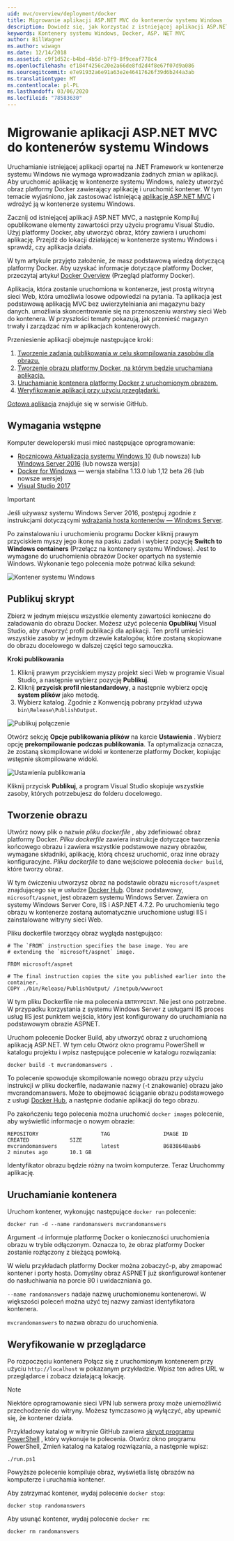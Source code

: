 ```yaml
---
uid: mvc/overview/deployment/docker
title: Migrowanie aplikacji ASP.NET MVC do kontenerów systemu Windows
description: Dowiedz się, jak korzystać z istniejącej aplikacji ASP.NET MVC i uruchamiać ją w kontenerze platformy Docker systemu Windows
keywords: Kontenery systemu Windows, Docker, ASP. NET MVC
author: BillWagner
ms.author: wiwagn
ms.date: 12/14/2018
ms.assetid: c9f1d52c-b4bd-4b5d-b7f9-8f9ceaf778c4
ms.openlocfilehash: ef184f4256c20e2a66de8fd2d4f8e67f07d9a086
ms.sourcegitcommit: e7e91932a6e91a63e2e46417626f39d6b244a3ab
ms.translationtype: MT
ms.contentlocale: pl-PL
ms.lasthandoff: 03/06/2020
ms.locfileid: "78583630"
---
```

# <a name="migrating-aspnet-mvc-applications-to-windows-containers"></a>Migrowanie aplikacji ASP.NET MVC do kontenerów systemu Windows

Uruchamianie istniejącej aplikacji opartej na .NET Framework w kontenerze systemu Windows nie wymaga wprowadzania żadnych zmian w aplikacji. Aby uruchomić aplikację w kontenerze systemu Windows, należy utworzyć obraz platformy Docker zawierający aplikację i uruchomić kontener. W tym temacie wyjaśniono, jak zastosować istniejącą [aplikację ASP.NET MVC](http://www.asp.net/mvc) i wdrożyć ją w kontenerze systemu Windows.

Zacznij od istniejącej aplikacji ASP.NET MVC, a następnie Kompiluj opublikowane elementy zawartości przy użyciu programu Visual Studio. Użyj platformy Docker, aby utworzyć obraz, który zawiera i uruchomi aplikację. Przejdź do lokacji działającej w kontenerze systemu Windows i sprawdź, czy aplikacja działa.

W tym artykule przyjęto założenie, że masz podstawową wiedzą dotyczącą platformy Docker. Aby uzyskać informacje dotyczące platformy Docker, przeczytaj artykuł [Docker Overview](https://docs.docker.com/engine/understanding-docker/) (Przegląd platformy Docker).

Aplikacja, która zostanie uruchomiona w kontenerze, jest prostą witryną sieci Web, która umożliwia losowe odpowiedzi na pytania. Ta aplikacja jest podstawową aplikacją MVC bez uwierzytelniania ani magazynu bazy danych. umożliwia skoncentrowanie się na przenoszeniu warstwy sieci Web do kontenera. W przyszłości tematy pokazują, jak przenieść magazyn trwały i zarządzać nim w aplikacjach kontenerowych.

Przeniesienie aplikacji obejmuje następujące kroki:

1. [Tworzenie zadania publikowania w celu skompilowania zasobów dla obrazu.](#publish-script)
1. [Tworzenie obrazu platformy Docker, na którym będzie uruchamiana aplikacja.](#build-the-image)
1. [Uruchamianie kontenera platformy Docker z uruchomionym obrazem.](#start-a-container)
1. [Weryfikowanie aplikacji przy użyciu przeglądarki.](#verify-in-the-browser)

[Gotowa aplikacja](https://github.com/dotnet/samples/tree/master/framework/docker/MVCRandomAnswerGenerator) znajduje się w serwisie GitHub.

## <a name="prerequisites"></a>Wymagania wstępne

Komputer deweloperski musi mieć następujące oprogramowanie:

- [Rocznicowa Aktualizacja systemu Windows 10](https://www.microsoft.com/software-download/windows10/) (lub nowsza) lub [Windows Server 2016](https://www.microsoft.com/cloud-platform/windows-server) (lub nowsza wersja)
- [Docker for Windows](https://docs.docker.com/docker-for-windows/) — wersja stabilna 1.13.0 lub 1,12 beta 26 (lub nowsze wersje)
- [Visual Studio 2017](https://visualstudio.microsoft.com/downloads/?utm_medium=microsoft&utm_source=docs.microsoft.com&utm_campaign=button+cta&utm_content=download+vs2017)

> [!IMPORTANT]
> Jeśli używasz systemu Windows Server 2016, postępuj zgodnie z instrukcjami dotyczącymi [wdrażania hosta kontenerów — Windows Server](https://msdn.microsoft.com/virtualization/windowscontainers/deployment/deployment).

Po zainstalowaniu i uruchomieniu programu Docker kliknij prawym przyciskiem myszy jego ikonę na pasku zadań i wybierz pozycję **Switch to Windows containers** (Przełącz na kontenery systemu Windows). Jest to wymagane do uruchomienia obrazów Docker opartych na systemie Windows. Wykonanie tego polecenia może potrwać kilka sekund:

![Kontener systemu Windows][windows-container]

## <a name="publish-script"></a>Publikuj skrypt

Zbierz w jednym miejscu wszystkie elementy zawartości konieczne do załadowania do obrazu Docker. Możesz użyć polecenia **Opublikuj** Visual Studio, aby utworzyć profil publikacji dla aplikacji. Ten profil umieści wszystkie zasoby w jednym drzewie katalogów, które zostaną skopiowane do obrazu docelowego w dalszej części tego samouczka.

**Kroki publikowania**

1. Kliknij prawym przyciskiem myszy projekt sieci Web w programie Visual Studio, a następnie wybierz pozycję **Publikuj**.
1. Kliknij **przycisk profil niestandardowy**, a następnie wybierz opcję **system plików** jako metodę.
1. Wybierz katalog. Zgodnie z Konwencją pobrany przykład używa `bin\Release\PublishOutput`.

![Publikuj połączenie][publish-connection]

Otwórz sekcję **Opcje publikowania plików** na karcie **Ustawienia** . Wybierz opcję **prekompilowanie podczas publikowania**. Ta optymalizacja oznacza, że zostaną skompilowane widoki w kontenerze platformy Docker, kopiując wstępnie skompilowane widoki.

![Ustawienia publikowania][publish-settings]

Kliknij przycisk **Publikuj**, a program Visual Studio skopiuje wszystkie zasoby, których potrzebujesz do folderu docelowego.

## <a name="build-the-image"></a>Tworzenie obrazu

Utwórz nowy plik o nazwie *pliku dockerfile* , aby zdefiniować obraz platformy Docker. *Pliku dockerfile* zawiera instrukcje dotyczące tworzenia końcowego obrazu i zawiera wszystkie podstawowe nazwy obrazów, wymagane składniki, aplikację, którą chcesz uruchomić, oraz inne obrazy konfiguracyjne. *Pliku dockerfile* to dane wejściowe polecenia `docker build`, które tworzy obraz.

W tym ćwiczeniu utworzysz obraz na podstawie obrazu `microsoft/aspnet` znajdującego się w usłudze [Docker Hub](https://hub.docker.com/r/microsoft/aspnet/).
Obraz podstawowy, `microsoft/aspnet`, jest obrazem systemu Windows Server. Zawiera on systemy Windows Server Core, IIS i ASP.NET 4.7.2. Po uruchomieniu tego obrazu w kontenerze zostaną automatycznie uruchomione usługi IIS i zainstalowane witryny sieci Web.

Pliku dockerfile tworzący obraz wygląda następująco:

```console
# The `FROM` instruction specifies the base image. You are
# extending the `microsoft/aspnet` image.

FROM microsoft/aspnet

# The final instruction copies the site you published earlier into the container.
COPY ./bin/Release/PublishOutput/ /inetpub/wwwroot
```

W tym pliku Dockerfile nie ma polecenia `ENTRYPOINT`. Nie jest ono potrzebne. W przypadku korzystania z systemu Windows Server z usługami IIS proces usług IIS jest punktem wejścia, który jest konfigurowany do uruchamiania na podstawowym obrazie ASPNET.

Uruchom polecenie Docker Build, aby utworzyć obraz z uruchomioną aplikacją ASP.NET. W tym celu Otwórz okno programu PowerShell w katalogu projektu i wpisz następujące polecenie w katalogu rozwiązania:

```console
docker build -t mvcrandomanswers .
```

To polecenie spowoduje skompilowanie nowego obrazu przy użyciu instrukcji w pliku dockerfile, nadawanie nazwy (-t znakowanie) obrazu jako mvcrandomanswers. Może to obejmować ściąganie obrazu podstawowego z usługi [Docker Hub](http://hub.docker.com), a następnie dodanie aplikacji do tego obrazu.

Po zakończeniu tego polecenia można uruchomić `docker images` polecenie, aby wyświetlić informacje o nowym obrazie:

```console
REPOSITORY                    TAG                 IMAGE ID            CREATED             SIZE
mvcrandomanswers              latest              86838648aab6        2 minutes ago       10.1 GB
```

Identyfikator obrazu będzie różny na twoim komputerze. Teraz Uruchommy aplikację.

## <a name="start-a-container"></a>Uruchamianie kontenera

Uruchom kontener, wykonując następujące `docker run` polecenie:

```console
docker run -d --name randomanswers mvcrandomanswers
```

Argument `-d` informuje platformę Docker o konieczności uruchomienia obrazu w trybie odłączonym. Oznacza to, że obraz platformy Docker zostanie rozłączony z bieżącą powłoką.

W wielu przykładach platformy Docker można zobaczyć-p, aby zmapować kontener i porty hosta. Domyślny obraz ASPNET już skonfigurował kontener do nasłuchiwania na porcie 80 i uwidaczniania go.

`--name randomanswers` nadaje nazwę uruchomionemu kontenerowi. W większości poleceń można użyć tej nazwy zamiast identyfikatora kontenera.

`mvcrandomanswers` to nazwa obrazu do uruchomienia.

## <a name="verify-in-the-browser"></a>Weryfikowanie w przeglądarce

Po rozpoczęciu kontenera Połącz się z uruchomionym kontenerem przy użyciu `http://localhost` w pokazanym przykładzie. Wpisz ten adres URL w przeglądarce i zobacz działającą lokację.

> [!NOTE]
> Niektóre oprogramowanie sieci VPN lub serwera proxy może uniemożliwić przechodzenie do witryny.
> Możesz tymczasowo ją wyłączyć, aby upewnić się, że kontener działa.

Przykładowy katalog w witrynie GitHub zawiera [skrypt programu PowerShell](https://github.com/dotnet/samples/blob/master/framework/docker/MVCRandomAnswerGenerator/run.ps1) , który wykonuje te polecenia. Otwórz okno programu PowerShell, Zmień katalog na katalog rozwiązania, a następnie wpisz:

```console
./run.ps1
```

Powyższe polecenie kompiluje obraz, wyświetla listę obrazów na komputerze i uruchamia kontener.

Aby zatrzymać kontener, wydaj polecenie `docker stop`:

```console
docker stop randomanswers
```

Aby usunąć kontener, wydaj polecenie `docker rm`:

```console
docker rm randomanswers
```

[windows-container]: media/aspnetmvc/SwitchContainer.png "Przełącz do kontenera systemu Windows"
[publish-connection]: media/aspnetmvc/PublishConnection.png "Publikuj w systemie plików"
[publish-settings]: media/aspnetmvc/PublishSettings.png "Ustawienia publikowania"
